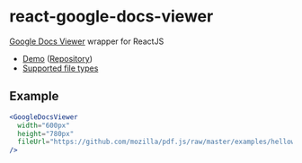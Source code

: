 # react-google-docs-viewer

[Google Docs Viewer](https://web.archive.org/web/20141222041558/http://docs.google.com/viewer) wrapper for ReactJS

* [Demo](https://react-google-docs-viewer.theel0ja.info/) ([Repository](https://github.com/theel0ja/react-google-docs-viewer-example))
* [Supported file types](https://web.archive.org/web/20130116104800/https://support.google.com/drive/bin/answer.py?hl=en&p=docs_viewer&answer=2423485)

## Example

```jsx
<GoogleDocsViewer
  width="600px"
  height="780px"
  fileUrl="https://github.com/mozilla/pdf.js/raw/master/examples/helloworld/helloworld.pdf"
/>
```
